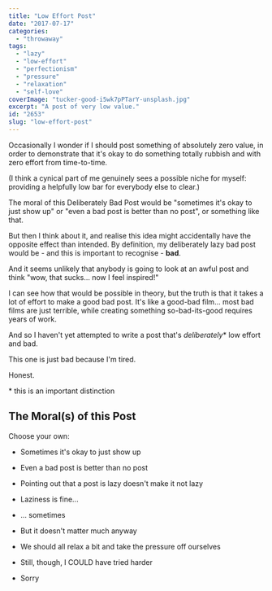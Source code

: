 ```yaml
---
title: "Low Effort Post"
date: "2017-07-17"
categories: 
  - "throwaway"
tags: 
  - "lazy"
  - "low-effort"
  - "perfectionism"
  - "pressure"
  - "relaxation"
  - "self-love"
coverImage: "tucker-good-i5wk7pPTarY-unsplash.jpg"
excerpt: "A post of very low value."
id: "2653"
slug: "low-effort-post"
---
```


Occasionally I wonder if I should post something of absolutely zero value, in order to demonstrate that it's okay to do something totally rubbish and with zero effort from time-to-time.

<!--more-->

(I think a cynical part of me genuinely sees a possible niche for myself: providing a helpfully low bar for everybody else to clear.)

The moral of this Deliberately Bad Post would be "sometimes it's okay to just show up" or "even a bad post is better than no post", or something like that.

But then I think about it, and realise this idea might accidentally have the opposite effect than intended. By definition, my deliberately lazy bad post would be - and this is important to recognise - **bad**.

And it seems unlikely that anybody is going to look at an awful post and think "wow, that sucks... now I feel inspired!"

I can see how that would be possible in theory, but the truth is that it takes a lot of effort to make a good bad post. It's like a good-bad film... most bad films are just terrible, while creating something so-bad-its-good requires years of work.

And so I haven't yet attempted to write a post that's _deliberately_\* low effort and bad.

This one is just bad because I'm tired.

Honest.

\* this is an important distinction

## The Moral(s) of this Post

Choose your own:

- Sometimes it's okay to just show up

- Even a bad post is better than no post

- Pointing out that a post is lazy doesn't make it not lazy

- Laziness is fine...

- ... sometimes

- But it doesn't matter much anyway

- We should all relax a bit and take the pressure off ourselves

- Still, though, I COULD have tried harder

- Sorry
